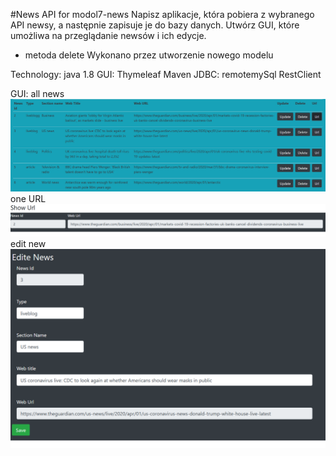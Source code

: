 #News API for modol7-news
Napisz aplikacje, która pobiera z wybranego API newsy, 
a następnie zapisuje je do bazy danych. 
Utwórz GUI, które umożliwa na przeglądanie newsów i ich edycje.

+ metoda delete
Wykonano przez utworzenie nowego modelu

Technology:
java 1.8
GUI: Thymeleaf
Maven
JDBC: remotemySql
RestClient

GUI: all news
![snapshot](https://github.com/Iwona007/modol7-news/blob/feature1/images/frontend.PNG)
one URL
![snapshot](https://github.com/Iwona007/modol7-news/blob/feature1/images/URL.PNG)
edit new
![snapshot](https://github.com/Iwona007/modol7-news/blob/feature1/images/edit-news.PNG)


